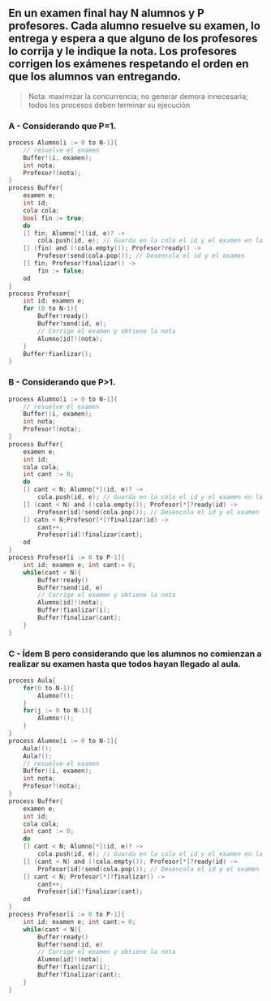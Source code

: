 ## En un examen final hay N alumnos y P profesores. Cada alumno resuelve su examen, lo entrega y espera a que alguno de los profesores lo corrija y le indique la nota. Los profesores corrigen los exámenes respetando el orden en que los alumnos van entregando.
> Nota: maximizar la concurrencia; no generar demora innecesaria; todos los procesos deben terminar su ejecución

### A - Considerando que P=1.
```c
process Alumno[i := 0 to N-1]{
    // resuelve el examen
    Buffer!(i, examen);
    int nota;
    Profesor?(nota);
}
process Buffer{
    examen e;
    int id;
    cola cola;
    bool fin := true;
    do
    [] fin; Alumno[*](id, e)? ->
        cola.push(id, e); // Guarda en la cola el id y el examen en la misma posicion
    [] (fin) and (!cola.empty()); Profesor?ready() ->
        Profesor!send(cola.pop()); // Desencola el id y el examen
    [] fin; Profesor?finalizar() ->
        fin := false;
    od
}
process Profesor{
    int id; examen e;
    for (0 to N-1){
        Buffer!ready()
        Buffer?send(id, e);
        // Corrige el examen y obtiene la nota
        Alumno[id]!(nota);
    }
    Buffer!fianlizar();
}
```

### B - Considerando que P>1.
```c
process Alumno[i := 0 to N-1]{
    // resuelve el examen
    Buffer!(i, examen);
    int nota;
    Profesor?(nota);
}
process Buffer{
    examen e;
    int id;
    cola cola;
    int cant := 0;
    do
    [] cant < N; Alumno[*](id, e)? ->
        cola.push(id, e); // Guarda en la cola el id y el examen en la misma posicion
    [] (cant < N) and (!cola.empty()); Profesor[*]?ready(id) ->
        Profesor[id]!send(cola.pop()); // Desencola el id y el examen
    [] catn < N;Profesor[*]?finalizar(id) ->
        cant++;
        Profesor[id]!finalizar(cant);
    od
}
process Profesor[i := 0 to P-1]{
    int id; examen e; int cant:= 0;
    while(cant < N){
        Buffer!ready()
        Buffer?send(id, e)
        // Corrige el examen y obtiene la nota
        Alumno[id]!(nota);
        Buffer!fianlizar(i);
        Buffer?finalizar(cant);
    }
}
```

### C - Ídem B pero considerando que los alumnos no comienzan a realizar su examen hasta que todos hayan llegado al aula.
```c
process Aula{
    for(0 to N-1){
        Alumno?();
    }
    for(j := 0 to N-1){
        Alumno!();
    }
}
process Alumno[i := 0 to N-1]{
    Aula!();
    Aula?();
    // resuelve el examen
    Buffer!(i, examen);
    int nota;
    Profesor?(nota);
}
process Buffer{
    examen e;
    int id;
    cola cola;
    int cant := 0;
    do
    [] cant < N; Alumno[*](id, e)? ->
        cola.push(id, e); // Guarda en la cola el id y el examen en la misma posicion
    [] (cant < N) and (!cola.empty()); Profesor[*]?ready(id) ->
        Profesor[id]!send(cola.pop()); // Desencola el id y el examen
    [] cant < N; Profesor[*]?finalizar() ->
        cant++;
        Profesor[id]!finalizar(cant);
    od
}
process Profesor[i := 0 to P-1]{
    int id; examen e; int cant:= 0;
    while(cant < N){
        Buffer!ready()
        Buffer?send(id, e)
        // Corrige el examen y obtiene la nota
        Alumno[id]!(nota);
        Buffer!fianlizar(i);
        Buffer?finalizar(cant);
    }
}
```